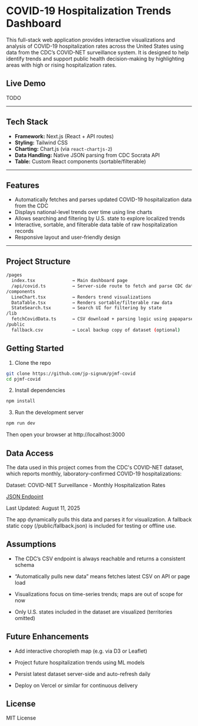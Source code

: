 # COVID-19 Hospitalization Trends Dashboard

This full-stack web application provides interactive visualizations and analysis of COVID-19 hospitalization rates across the United States using data from the CDC’s COVID-NET surveillance system. It is designed to help identify trends and support public health decision-making by highlighting areas with high or rising hospitalization rates.

## Live Demo

TODO

---

## Tech Stack

- **Framework:** Next.js (React + API routes)
- **Styling:** Tailwind CSS
- **Charting:** Chart.js (via `react-chartjs-2`)
- **Data Handling:** Native JSON parsing from CDC Socrata API
- **Table:** Custom React components (sortable/filterable)

---

## Features

- Automatically fetches and parses updated COVID-19 hospitalization data from the CDC
- Displays national-level trends over time using line charts
- Allows searching and filtering by U.S. state to explore localized trends
- Interactive, sortable, and filterable data table of raw hospitalization records
- Responsive layout and user-friendly design

---

## Project Structure

```bash
/pages
  index.tsx              → Main dashboard page
  /api/covid.ts          → Server-side route to fetch and parse CDC data
/components
  LineChart.tsx          → Renders trend visualizations
  DataTable.tsx          → Renders sortable/filterable raw data
  StateSearch.tsx        → Search UI for filtering by state
/lib
  fetchCovidData.ts      → CSV download + parsing logic using papaparse
/public
  fallback.csv           → Local backup copy of dataset (optional)
```

## Getting Started

1. Clone the repo

```bash
git clone https://github.com/jp-signum/pjmf-covid
cd pjmf-covid
```

2. Install dependencies

```bash
npm install
```

3. Run the development server

```bash
npm run dev
```

Then open your browser at http://localhost:3000

## Data Access

The data used in this project comes from the CDC's COVID-NET dataset, which reports monthly, laboratory-confirmed COVID-19 hospitalizations:

Dataset: COVID-NET Surveillance - Monthly Hospitalization Rates

[JSON Endpoint](https://data.cdc.gov/api/views/cf5u-bm9w/rows.json?accessType=DOWNLOAD)

Last Updated: August 11, 2025

The app dynamically pulls this data and parses it for visualization. A fallback static copy (/public/fallback.json) is included for testing or offline use.

## Assumptions

- The CDC’s CSV endpoint is always reachable and returns a consistent schema

- “Automatically pulls new data” means fetches latest CSV on API or page load

- Visualizations focus on time-series trends; maps are out of scope for now

- Only U.S. states included in the dataset are visualized (territories omitted)

## Future Enhancements

- Add interactive choropleth map (e.g. via D3 or Leaflet)

- Project future hospitalization trends using ML models

- Persist latest dataset server-side and auto-refresh daily

- Deploy on Vercel or similar for continuous delivery

## License

MIT License
